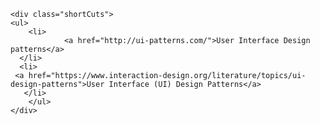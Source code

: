 <!DOCTYPE html>
<html lang="en">
<head>
    <meta charset="UTF-8">
    <meta name="viewport" content="width=device-width, initial-scale=1.0">
    <meta http-equiv="X-UA-Compatible" content="ie=edge">
    
</head>
<body>

    <div class="shortCuts"> 
    <ul>
        <li>
                <a href="http://ui-patterns.com/">User Interface Design patterns</a>
      </li>
      <li>
     <a href="https://www.interaction-design.org/literature/topics/ui-design-patterns">User Interface (UI) Design Patterns</a>
       </li>
        </ul>
    </div>
</body>
</html>
